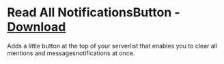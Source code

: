 # Read All NotificationsButton - [Download](https://raw.githubusercontent.com/mwittrien/BetterDiscordAddons/master/Plugins/ReadAllNotificationsButton/ReadAllNotificationsButton.plugin.js)

Adds a little button at the top of your serverlist that enables you to clear all mentions and messagesnotifications at once.
